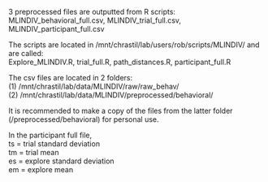 3 preprocessed files are outputted from R scripts: 
<br>
MLINDIV_behavioral_full.csv, MLINDIV_trial_full.csv, MLINDIV_participant_full.csv

The scripts are located in /mnt/chrastil/lab/users/rob/scripts/MLINDIV/ and are called:
<br>
Explore_MLINDIV.R, trial_full.R, path_distances.R, participant_full.R

The csv files are located in 2 folders:
<br>
(1) /mnt/chrastil/lab/data/MLINDIV/raw/raw_behav/ 
<br>
(2) /mnt/chrastil/lab/data/MLINDIV/preprocessed/behavioral/ 

It is recommended to make a copy of the files from the latter folder (/preprocessed/behavioral) for personal use.

In the participant full file,
<br>
ts = trial standard deviation
<br>
tm = trial mean
<br>
es = explore standard deviation
<br>
em = explore mean
